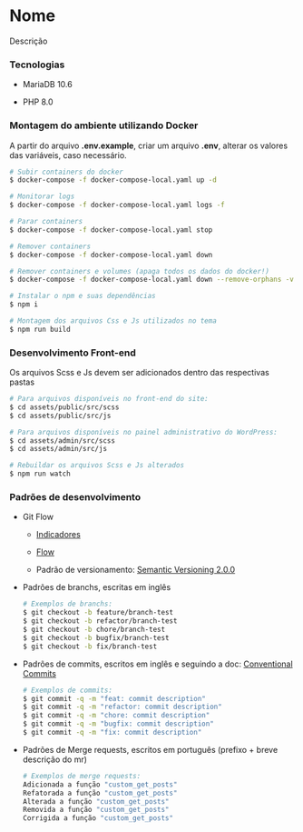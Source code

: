 # Nome

Descrição

### Tecnologias

- MariaDB 10.6

- PHP 8.0
 

### Montagem do ambiente utilizando Docker

A partir do arquivo **.env.example**, criar um arquivo **.env**, alterar os valores das variáveis, caso necessário.

```bash
# Subir containers do docker
$ docker-compose -f docker-compose-local.yaml up -d
```

```bash
# Monitorar logs
$ docker-compose -f docker-compose-local.yaml logs -f
```

```bash
# Parar containers
$ docker-compose -f docker-compose-local.yaml stop
```

```bash
# Remover containers
$ docker-compose -f docker-compose-local.yaml down
```

```bash
# Remover containers e volumes (apaga todos os dados do docker!)
$ docker-compose -f docker-compose-local.yaml down --remove-orphans -v
```

```bash
# Instalar o npm e suas dependências
$ npm i
```

```bash
# Montagem dos arquivos Css e Js utilizados no tema
$ npm run build
```

### Desenvolvimento Front-end
Os arquivos Scss e Js devem ser adicionados dentro das respectivas pastas
```bash
# Para arquivos disponíveis no front-end do site:
$ cd assets/public/src/scss
$ cd assets/public/src/js

# Para arquivos disponíveis no painel administrativo do WordPress:
$ cd assets/admin/src/scss
$ cd assets/admin/src/js

# Rebuildar os arquivos Scss e Js alterados
$ npm run watch
```

### Padrões de desenvolvimento

- Git Flow
    - [Indicadores](docs/flow-indicators.png)

    - [Flow](docs/flow.png)

    - Padrão de versionamento: [Semantic Versioning 2.0.0](https://semver.org/lang/pt-BR/)


- Padrões de branchs, escritas em inglês
    ```bash
    # Exemplos de branchs:
    $ git checkout -b feature/branch-test
    $ git checkout -b refactor/branch-test
    $ git checkout -b chore/branch-test
    $ git checkout -b bugfix/branch-test
    $ git checkout -b fix/branch-test
    ```

- Padrões de commits, escritos em inglês e seguindo a doc: [Conventional Commits](https://www.conventionalcommits.org/pt-br/v1.0.0/)
    ```bash
    # Exemplos de commits:
    $ git commit -q -m "feat: commit description"
    $ git commit -q -m "refactor: commit description"
    $ git commit -q -m "chore: commit description"
    $ git commit -q -m "bugfix: commit description"
    $ git commit -q -m "fix: commit description"
    ```

- Padrões de Merge requests, escritos em português (prefixo + breve descrição do mr)
    ```bash
    # Exemplos de merge requests:
    Adicionada a função "custom_get_posts"
    Refatorada a função "custom_get_posts"
    Alterada a função "custom_get_posts"
    Removida a função "custom_get_posts"
    Corrigida a função "custom_get_posts"
    ```
